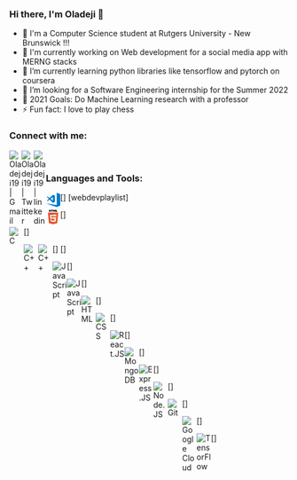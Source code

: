 ### Hi there, I'm Oladeji 👋


- 🔭 I'm a Computer Science student at Rutgers University - New Brunswick !!!
- 🌱 I'm currently working on Web development for a social media app with MERNG stacks
- 🤣 I’m currently learning python libraries like tensorflow and pytorch on coursera 
- 👯 I’m looking for a Software Engineering internship for the Summer 2022 
- 🥅 2021 Goals: Do Machine Learning research with a professor 
- ⚡ Fun fact: I love to play chess


### Connect with me: 



[<img align= "left" alt="Oladeji19 | Gmail" width= "22px" src="https://cdn.jsdelivr.net/npm/simple-icons@v3/icons/gmail.svg" />][gmail] 
[<img align= "left" alt="Oladeji19 | Twitter" width= "22px" src="https://cdn.jsdelivr.net/npm/simple-icons@v3/icons/twitter.svg" />][twitter] 
[<img align= "left" alt="Oladeji19 | linkedin" width= "22px" src="https://cdn.jsdelivr.net/npm/simple-icons@v3/icons/linkedin.svg" />][linkedin] 

<br /> 

### Languages and Tools:

[<img align="left" alt="Visual Studio Code" width="26px" src= "https://raw.githubusercontent.com/github/explore/80688e429a7d4ef2fca1e82350fe8e3517d3494d/topics/visual-studio-code/visual-studio-code.png" />] 
[webdevplaylist] 

 
[<img align="left" alt="HTML5" width="26px" src= "https://raw.githubusercontent.com/github/explore/80688e429a7d4ef2fca1e82350fe8e3517d3494d/topics/html/html.png" />] 

[<img align="left" alt="C" width="26px" src= "https://camo.githubusercontent.com/3bb12e16842fe7eabbf684f38c5a9d21e0bb15bef2a0a6b252293575e0cf0d4a/68747470733a2f2f696d672e736869656c64732e696f2f62616467652f632532302d2532333030353939432e7376673f267374796c653d666c61742d737175617265266c6f676f3d63" />] 
 
[<img align="left" alt="C++" width="26px" src= "https://camo.githubusercontent.com/8f43425702111cf74b8533f47f540e0800740979cdd6a0d59fafef11d1287cc1/68747470733a2f2f696d672e736869656c64732e696f2f62616467652f2d432b2b2d3030353939433f7374796c653d666c61742d737175617265266c6f676f3d63" />] 
[<img align="left" alt="C++" width="26px" src= "https://camo.githubusercontent.com/8f43425702111cf74b8533f47f540e0800740979cdd6a0d59fafef11d1287cc1/68747470733a2f2f696d672e736869656c64732e696f2f62616467652f2d432b2b2d3030353939433f7374796c653d666c61742d737175617265266c6f676f3d63" />] 

[<img align="left" alt="JavaScript" width="26px" src= "https://camo.githubusercontent.com/cf1a0ef083a2372d7f66b4691d5d25bfd8c098f42871e8da90edb1f32ed187c4/68747470733a2f2f696d672e736869656c64732e696f2f62616467652f2d4a6176615363726970742d626c61636b3f7374796c653d666c61742d737175617265266c6f676f3d6a617661736372697074" />] 

[<img align="left" alt="JavaScript" width="26px" src= "https://camo.githubusercontent.com/cf1a0ef083a2372d7f66b4691d5d25bfd8c098f42871e8da90edb1f32ed187c4/68747470733a2f2f696d672e736869656c64732e696f2f62616467652f2d4a6176615363726970742d626c61636b3f7374796c653d666c61742d737175617265266c6f676f3d6a617661736372697074" />] 

[<img align="left" alt="HTML" width="26px" src= "https://camo.githubusercontent.com/0c3a16a22ae058cfe38a06dc9ea16404cf006409262f547c9ccfa3ec8b30f71e/68747470733a2f2f696d672e736869656c64732e696f2f62616467652f2d48544d4c352d4533344632363f7374796c653d666c61742d737175617265266c6f676f3d68746d6c35266c6f676f436f6c6f723d7768697465" />] 

[<img align="left" alt="CSS" width="26px" src= "https://camo.githubusercontent.com/2435c2a64789b8a71c701a1a593b4a6e6869789bfb0626e515dc2a6b6dffa6c5/68747470733a2f2f696d672e736869656c64732e696f2f62616467652f2d435353332d3135373242363f7374796c653d666c61742d737175617265266c6f676f3d63737333" />] 

[<img align="left" alt="React.JS" width="26px" src= "https://camo.githubusercontent.com/137a7a0f28f9e326bcc81a5a0bd853c86435143774c15642d827a5788e778667/68747470733a2f2f696d672e736869656c64732e696f2f62616467652f2d52656163742d626c61636b3f7374796c653d666c61742d737175617265266c6f676f3d7265616374" />] 

[<img align="left" alt="MongoDB" width="26px" src= "https://camo.githubusercontent.com/392fa71fd2737088b6d21ba33f3d2fb6e1ac7c61142cdbe56c1d688ecf781ab8/68747470733a2f2f696d672e736869656c64732e696f2f62616467652f2d4d6f6e676f44422d626c61636b3f7374796c653d666c61742d737175617265266c6f676f3d6d6f6e676f6462" />] 

[<img align="left" alt="Express.JS" width="26px" src= "https://camo.githubusercontent.com/1efd23026efa68fee5451d200e6658c748c07b5029470ac2bbc1770e7ddf15bc/68747470733a2f2f696d672e736869656c64732e696f2f62616467652f657870726573732e6a732532302d2532333430346435392e7376673f267374796c653d666c61742d737175617265" />] 

[<img align="left" alt="Node.JS" width="26px" src= "https://camo.githubusercontent.com/cec92673ea713fa89ba2ae2033daf5851f6f39393ff5b93231aa707d424638d9/68747470733a2f2f696d672e736869656c64732e696f2f62616467652f2d4e6f64656a732d626c61636b3f7374796c653d666c61742d737175617265266c6f676f3d4e6f64652e6a73" />] 

[<img align="left" alt="Git" width="26px" src= "https://camo.githubusercontent.com/edd3031a0956c904634f9a394267a6ba61e9a0bb95c9512a1fbc0725b4014d03/68747470733a2f2f696d672e736869656c64732e696f2f62616467652f2d4769742d626c61636b3f7374796c653d666c61742d737175617265266c6f676f3d676974" />] 
 
[<img align="left" alt="Google Cloud" width="26px" src= "https://camo.githubusercontent.com/9c789129e7259ef66a90802d64cf38ac9cdf5fd7ea8828b35e7e548c6413bd53/68747470733a2f2f696d672e736869656c64732e696f2f62616467652f476f6f676c65253230436c6f75642d626c61636b3f7374796c653d666c61742d737175617265266c6f676f3d676f6f676c652d636c6f7564" />] 

[<img align="left" alt="TensorFlow" width="26px" src= "https://camo.githubusercontent.com/39a9777b5e7b536c39ef60e8f73a3f59b7869217d7ef20a44d16543daba2e06d/68747470733a2f2f696d672e736869656c64732e696f2f62616467652f54656e736f72466c6f772532302d2532334646364630302e7376673f267374796c653d666c61742d737175617265266c6f676f3d54656e736f72466c6f77266c6f676f436f6c6f723d7768697465" />] 


<br /> 
<br /> 

[gmail]: https://mail.google.com/mail/?tab=rm&authuser=0&ogbl 
[twitter]: https://twitter.com/OladejiFagbewe1 
[linkedin]: https://www.linkedin.com/in/oladeji-fagbewesa-76b6a81a6/ 


